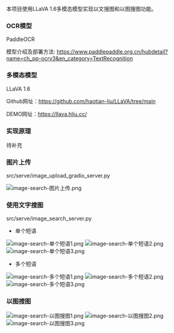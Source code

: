 本项目使用LLaVA 1.6多模态模型实现以文搜图和以图搜图功能。

### OCR模型

PaddleOCR

模型介绍及部署方法: https://www.paddlepaddle.org.cn/hubdetail?name=ch_pp-ocrv3&en_category=TextRecognition


### 多模态模型

LLaVA 1.6

Github网址：https://github.com/haotian-liu/LLaVA/tree/main

DEMO网址：https://llava.hliu.cc/

### 实现原理

待补充

### 图片上传

src/serve/image_upload_gradio_server.py

![image-search-图片上传.png](https://s2.loli.net/2024/02/06/bJCqkv4LVgminpy.png)

### 使用文字搜图

src/serve/image_search_server.py

- 单个短语

![image-search-单个短语1.png](https://s2.loli.net/2024/02/07/9xKPRYX1ZbQB5Sz.png)
![image-search-单个短语2.png](https://s2.loli.net/2024/02/07/ajvFCI4NZtBTH5s.png)
![image-search-单个短语3.png](https://s2.loli.net/2024/02/07/CeGMUjNEBZ8ThHQ.png)

- 多个短语

![image-search-多个短语1.png](https://s2.loli.net/2024/02/07/YwvpK2BakXuziER.png)
![image-search-多个短语2.png](https://s2.loli.net/2024/02/07/CPZywoEUgXHsRpQ.png)
![image-search-多个短语3.png](https://s2.loli.net/2024/02/07/wpgVYUAE6HdP4fJ.png)

### 以图搜图

![image-search-以图搜图1.png](https://s2.loli.net/2024/02/07/2ZdHhRr7cgoDFyW.png)
![image-search-以图搜图2.png](https://s2.loli.net/2024/02/07/PXRnKO3tl8zvZm6.png)
![image-search-以图搜图3.png](https://s2.loli.net/2024/02/07/iafwum1IEKvezhn.png)
